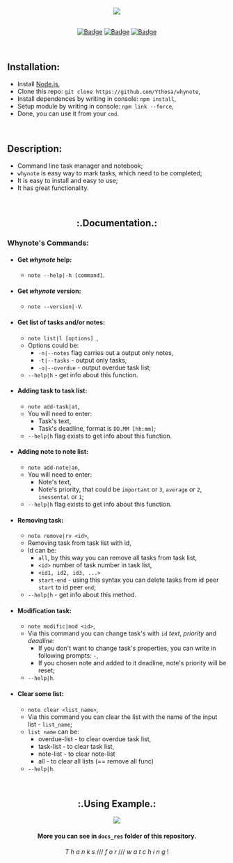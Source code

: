 <br>

<div align="center">
  
  <img src="https://github.com/Ythosa/whynote/blob/master/docs_res/whynote.png">
  
  <br>
  
  <br>

  [![Badge](https://img.shields.io/badge/Uses-Node.js-green.svg?style=flat-square)](1)
  [![Badge](https://img.shields.io/badge/Open-Source-important.svg?style=flat-square)](1)
  [![Badge](https://img.shields.io/badge/Made_with-Love-ff69b4.svg?style=flat-square)](1)

  <br>

</div>

## Installation:
-   Install [Node.js](https://nodejs.org/en/),
-   Clone this repo: `git clone https://github.com/Ythosa/whynote`,
-   Install dependences by writing in console: `npm install`,
-   Setup module by writing in console: `npm link --force`,
-   Done, you can use it from your `cmd`.

<br>

## Description:
-    Command line task manager and notebook;
-    `whynote` is easy way to mark tasks, which need to be completed;
-    It is easy to install and easy to use;
-    It has great functionality.

<br>

<h2 align="center"> :.Documentation.: </h2>

###   Whynote's Commands:

   *   #### Get _whynote_ help:
       *  `note --help|-h [command]`.
       
   *   #### Get _whynote_ version:
       *  `note --version|-V`.
       
   *   #### Get list of tasks and/or notes:
       *  `note list|l [options] `,
       *  Options could be:
          *  `-n|--notes` flag carries out a output only notes,
          *  `-t|--tasks` - output only tasks,
          *  `-o|--overdue` - output overdue task list;
       *  `--help|h`  -  get info about this function.
       
   *   #### Adding task to task list:
       *  `note add-task|at`,
       *  You will need to enter:
          * Task's text,
          * Task's deadline, format is  `DD.MM [hh:mm]`;
       *  `--help|h` flag exists to get info about this function.
       
   *   #### Adding note to note list:
       *  `note add-note|an`,
       *  You will need to enter:
          * Note's text,
          * Note's priority, that could be `important` or `3`, `average` or `2`, `inessental` or `1`;
       *  `--help|h` flag exists to get info about this function.
   
   *   #### Removing task:
       *  `note remove|rv <id>`,
       *  Removing task from task list with id,
       *  Id can be:
          * `all`, by this way you can remove all tasks from task list,
          *  `<id>` number of task number in task list,
          *  `<id1, id2, id3, ...>`
          *  `start-end` - using this syntax you can delete tasks from id peer `start` to id peer `end`;
       *  `--help|h`  -  get info about this method.
       
   *   #### Modification task:
       *  `note modific|mod <id>`,
       *  Via this command you can change task's with `id` _text_, _priority_ and _deadline_:
          * If you don't want to change task's properties, you can write in following prompts: `-`,
          * If you chosen note and added to it deadline, note's priority will be reset;
       *  `--help|h`.
    
   *   #### Clear some list:
       *  `note clear <list_name>`,
       *  Via this command you can clear the list with the name of the input list - `list_name`;
       *  `list name` can be: 
          * overdue-list  -  to clear overdue task list,
          * task-list  -  to clear task list,
          * note-list  -  to clear note-list
          * all  -  to clear all lists (== remove all func)
       *  `--help|h`.
   
<br>

  <div align = "center"> 
    <h2> :.Using Example.: </h2>
    <img src="https://github.com/Ythosa/whynote/blob/master/docs_res/using_example.gif">
  
   #### More you can see in `docs_res` folder of this repository.
   <i>  T h a n k s  </i> /// <i>  f o r  </i> /// <i>  w a t c h i n g  </i>!
  </div>
